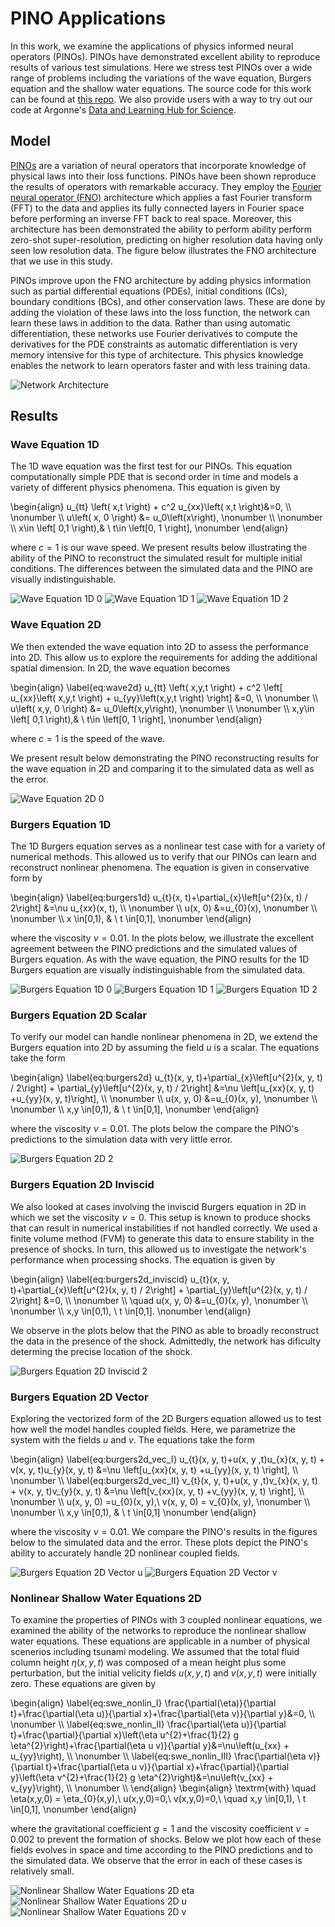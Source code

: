 # PINO Applications

In this work, we examine the applications of physics informed neural operators (PINOs).  PINOs have demonstrated excellent ability to reproduce results of various test simulations.  Here we stress test PINOs over a wide range of problems including the variations of the wave equation, Burgers equation and the shallow water equations.  The source code for this work can be found at [this repo](https://github.com/shawnrosofsky/PINO_Applications). 
We also provide users with a way to try out our code at Argonne's [Data and Learning Hub for Science](https://www.dlhub.org).


## Model
[PINOs](https://arxiv.org/abs/2111.03794) are a variation of neural operators that incorporate knowledge of physical laws into their loss functions.  PINOs have been shown reproduce the results of operators with remarkable accuracy. They employ the [Fourier neural operator (FNO)](https://arxiv.org/abs/2010.08895) architecture which applies a fast Fourier transform (FFT) to the data and applies its fully connected layers in Fourier space before performing an inverse FFT back to real space.  Moreover, this architecture has been demonstrated the ability to perform ability perform zero-shot super-resolution, predicting on higher resolution data having only seen low resolution data. The figure below illustrates the FNO architecture that we use in this study. 

PINOs improve upon the FNO architecture by adding physics information such as partial differential equations (PDEs), initial conditions (ICs), boundary conditions (BCs), and other conservation laws.  These are done by adding the violation of these laws into the loss function, the network can learn these laws in addition to the data. Rather than using automatic differentiation, these networks use Fourier derivatives to compute the derivatives for the PDE constraints as automatic differentiation is very memory intensive for this type of architecture. This physics knowledge enables the network to learn operators faster and with less training data. 

<!-- {: .center} -->
![Network Architecture](assets/figures/Network%20Architecture.png)

## Results

### Wave Equation 1D
The 1D wave equation was the first test for our PINOs.  This equation computationally simple PDE that is second order in time and models a variety of different physics phenomena.  This equation is given by

\begin{align}
    u_{tt} \left( x,t \right) + c^2 u_{xx}\left( x,t \right)&=0, \\\\ \nonumber \\\\
    u\left( x, 0 \right) &= u_0\left(x\right), \nonumber \\\\ \nonumber \\\\
    x\in \left[ 0,1 \right),& \ t\in \left[0, 1 \right], \nonumber 
\end{align}
<!-- ![Equation: Wave Equation 1D](http://www.sciweavers.org/download/Tex2Img_1647640969.jpg) -->

where $c=1$ is our wave speed.  We present results below illustrating the ability of the PINO to reconstruct the simulated result for multiple initial conditions.  The differences between the simulated data and the PINO are visually indistinguishable.

<!-- {: .center} -->
![Wave Equation 1D 0](assets/movies/Wave1D_0.gif) ![Wave Equation 1D 1](assets/movies/Wave1D_1.gif) ![Wave Equation 1D 2](assets/movies/Wave1D_2.gif)



### Wave Equation 2D
We then extended the wave equation into 2D to assess the performance into 2D.  This allow us to explore the requirements for adding the additional spatial dimension.  In 2D, the wave equation becomes

\begin{align}
 \label{eq:wave2d}
    u_{tt} \left( x,y,t \right) + c^2 \left[ u_{xx}\left( x,y,t \right) + u_{yy}\left(x,y,t \right) \right] &=0, \\\\ \nonumber \\\\
    u\left( x,y, 0 \right) &= u_0\left(x,y\right), \nonumber \\\\ \nonumber \\\\
    x,y\in \left[ 0,1 \right),& \ t\in \left[0, 1 \right], \nonumber
\end{align}

where $c=1$ is the speed of the wave.

We present result below demonstrating the PINO reconstructing results for the wave equation in 2D and comparing it to the simulated data as well as the error.

<!-- {: .center} -->
![Wave Equation 2D 0](assets/movies/Wave2D_0.gif)
<!-- ![Wave Equation 2D 1](assets/movies/Wave2D_1.gif) -->

### Burgers Equation 1D
The 1D Burgers equation serves as a nonlinear test case with for a variety of numerical methods.  This allowed us to verify that our PINOs can learn and reconstruct nonlinear phenomena.  The equation is given in conservative form by

\begin{align}
\label{eq:burgers1d} 
    u_{t}(x, t)+\partial_{x}\left[u^{2}(x, t) / 2\right] &=\nu u_{xx}(x, t), \\\\ \nonumber \\\\
    u(x, 0) &=u_{0}(x), \nonumber \\\\ \nonumber \\\\
    x \in[0,1), & \ t \in[0,1], \nonumber
\end{align}

where the viscosity $\nu=0.01$.  In the plots below, we illustrate the excellent agreement between the PINO predictions and the simulated values of Burgers equation.  As with the wave equation, the PINO results for the 1D Burgers equation are visually indistinguishable from the simulated data. 

<!-- {: .center} -->
![Burgers Equation 1D 0](assets/movies/Burgers1D_0.gif) ![Burgers Equation 1D 1](assets/movies/Burgers1D_1.gif) ![Burgers Equation 1D 2](assets/movies/Burgers1D_2.gif)

### Burgers Equation 2D Scalar
To verify our model can handle nonlinear phenomena in 2D, we extend the Burgers equation into 2D by assuming the field $u$ is a scalar.  The equations take the form

\begin{align}
\label{eq:burgers2d} 
u_{t}(x, y, t)+\partial_{x}\left[u^{2}(x, y, t) / 2\right] + \partial_{y}\left[u^{2}(x, y, t) / 2\right] &=\nu \left[u_{xx}(x, y, t) +u_{yy}(x, y, t)\right], \\\\ \nonumber \\\\
u(x, y, 0) &=u_{0}(x, y), \nonumber \\\\ \nonumber \\\\
x,y \in[0,1), & \ t \in[0,1], \nonumber
\end{align}

where the viscosity $\nu=0.01$.  The plots below the compare the PINO's predictions to the simulation data with very little error.

<!-- {: .center} -->
![Burgers Equation 2D 2](assets/movies/Burgers2D_2.gif)
<!-- ![Burgers Equation 2D 3](assets/movies/Burgers2D_3.gif) -->

### Burgers Equation 2D Inviscid
We also looked at cases involving the inviscid Burgers equation in 2D in which we set the viscosity $\nu=0$.  This setup is known to produce shocks that can result in numerical instabilities if not handled correctly.  We used a finite volume method (FVM) to generate this data to ensure stability in the presence of shocks.  In turn, this allowed us to investigate the network's performance when processing shocks. The equation is given by

\begin{align}
\label{eq:burgers2d_inviscid} 
u_{t}(x, y, t)+\partial_{x}\left[u^{2}(x, y, t) / 2\right] + \partial_{y}\left[u^{2}(x, y, t) / 2\right] &=0, \\\\ \nonumber \\\\
\quad
u(x, y, 0) &=u_{0}(x, y), \nonumber \\\\ \nonumber \\\\
x,y \in[0,1), \ t \in[0,1]. \nonumber
\end{align}

<!-- Here we embed a conservation law into the network rather than the PDE itself as our physics term, due the poor handling of the shock term -->

We observe in the plots below that the PINO as able to broadly reconstruct the data in the presence of the shock.  Admittedly, the network has dificulty determing the precise location of the shock.

<!-- {: .center} -->
![Burgers Equation 2D Inviscid 2](assets/movies/Burgers2D_novisc_2.gif)
<!-- ![Burgers Equation 2D Inviscid 3](assets/movies/Burgers2D_novisc_3.gif) -->

### Burgers Equation 2D Vector
Exploring the vectorized form of the 2D Burgers equation allowed us to test how well the model handles coupled fields.  Here, we parametrize the system with the fields $u$ and $v$. The equations take the form

\begin{align}
\label{eq:burgers2d_vec_I} 
u_{t}(x, y, t)+u(x, y ,t)u_{x}(x, y, t) + v(x, y, t)u_{y}(x, y, t) &=\nu \left[u_{xx}(x, y, t) +u_{yy}(x, y, t) \right], \\\\ \nonumber \\\\
\label{eq:burgers2d_vec_II} 
v_{t}(x, y, t)+u(x, y ,t)v_{x}(x, y, t) + v(x, y, t)v_{y}(x, y, t) &=\nu \left[v_{xx}(x, y, t) +v_{yy}(x, y, t) \right], \\\\ \nonumber \\\\
u(x, y, 0) =u_{0}(x, y),\ v(x, y, 0) = v_{0}(x, y), \nonumber \\\\ \nonumber \\\\
x,y \in[0,1), & \ t \in[0,1] \nonumber
\end{align}

where the viscosity $\nu=0.01$.  We compare the PINO's results in the figures below to the simulated data and the error.  These plots depict the PINO's ability to accurately handle 2D nonlinear coupled fields.

<!-- {: .center} -->
![Burgers Equation 2D Vector u](assets/movies/Burgers2D_coupled_u.gif)
![Burgers Equation 2D Vector v](assets/movies/Burgers2D_coupled_v.gif)

<!-- ### Linear Shallow Water Equations 2D
{: .center}
![Linear Shallow Water Equations 2D h](assets/movies/SWE_Linear_f1_h.gif)
![Linear Shallow Water Equations 2D u](assets/movies/SWE_Linear_f1_u.gif)
![Linear Shallow Water Equations 2D v](assets/movies/SWE_Linear_f1_v.gif) -->

### Nonlinear Shallow Water Equations 2D
To examine the properties of PINOs with 3 coupled nonlinear equations, we examined the ability of the networks to reproduce the nonlinear shallow water equations.  These equations are applicable in a number of physical scenerios including tsunami modeling.  We assumed that the total fluid column height $\eta(x,y,t)$ was composed of a mean height plus some perturbation, but the initial velicity fields $u(x,y,t)$ and $v(x,y,t)$ were initially zero.  These equations are given by

\begin{align}
\label{eq:swe_nonlin_I}
\frac{\partial(\eta)}{\partial t}+\frac{\partial(\eta u)}{\partial x}+\frac{\partial(\eta v)}{\partial y}&=0,  \\\\ \nonumber \\\\
\label{eq:swe_nonlin_II}
\frac{\partial(\eta u)}{\partial t}+\frac{\partial}{\partial x}\left(\eta u^{2}+\frac{1}{2} g \eta^{2}\right)+\frac{\partial(\eta u v)}{\partial y}&=\nu\left(u_{xx} + u_{yy}\right), \\\\ \nonumber \\\\
\label{eq:swe_nonlin_III}
\frac{\partial(\eta v)}{\partial t}+\frac{\partial(\eta u v)}{\partial x}+\frac{\partial}{\partial y}\left(\eta v^{2}+\frac{1}{2} g \eta^{2}\right)&=\nu\left(v_{xx} + v_{yy}\right), \\\\ \nonumber \\\\
\end{align}
\begin{align}
\textrm{with} \quad \eta(x,y,0) = \eta_{0}(x,y),\ u(x,y,0)=0,\ v(x,y,0)=0,\ \quad 
x,y \in[0,1), \ t \in[0,1], \nonumber
\end{align}

where the gravitational coefficient $g=1$ and the viscosity coefficient $\nu=0.002$ to prevent the formation of shocks.  Below we plot how each of these fields evolves in space and time according to the PINO predictions and to the simulated data.  We observe that the error in each of these cases is relatively small.


<!-- {: .center} -->
![Nonlinear Shallow Water Equations 2D eta](assets/movies/SWE_Nonlinear_eta.gif)
![Nonlinear Shallow Water Equations 2D u](assets/movies/SWE_Nonlinear_u.gif)
![Nonlinear Shallow Water Equations 2D v](assets/movies/SWE_Nonlinear_v.gif)



<!-- Markdown is a lightweight and easy-to-use syntax for styling your writing. It includes conventions for

```markdown
Syntax highlighted code block

# Header 1
## Header 2
### Header 3

- Bulleted
- List

1. Numbered
2. List

**Bold** and _Italic_ and `Code` text

[Link](url) and ![Image](src)
```
 -->
